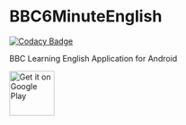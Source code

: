 # BBC6MinuteEnglish

[![Codacy Badge](https://api.codacy.com/project/badge/Grade/05f7e598dce14f298c9c417b97c88aa0)](https://www.codacy.com/app/lcdsmao/BBC6MinuteEnglish?utm_source=github.com&utm_medium=referral&utm_content=lcdsmao/BBC6MinuteEnglish&utm_campaign=badger)

BBC Learning English Application for Android

<a href='https://play.google.com/store/apps/details?id=com.paranoid.mao.bbclearningenglish&pcampaignid=MKT-Other-global-all-co-prtnr-py-PartBadge-Mar2515-1'><img alt='Get it on Google Play' src='https://play.google.com/intl/en_us/badges/images/generic/en_badge_web_generic.png' height="80"/></a>
